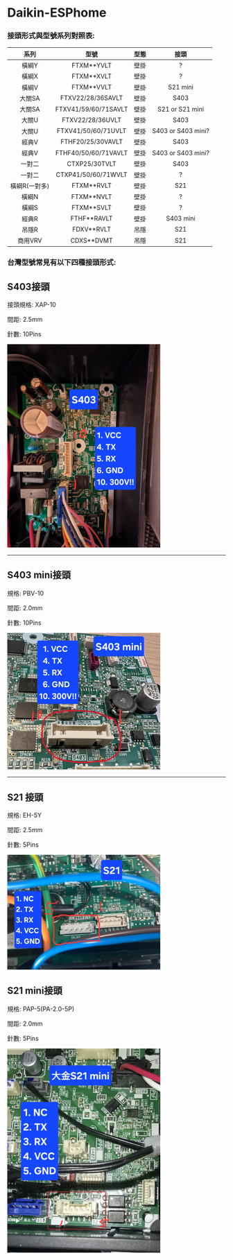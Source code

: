 # Daikin-ESPhome

### 接頭形式與型號系列對照表:

| 系列 | 型號 | 型態 | 接頭 |
|:--:|:--:|:--:|:--:|
| 橫綱Y | FTXM**YVLT | 壁掛 | ? |
| 橫綱X | FTXM**XVLT | 壁掛 | ? |
| 橫綱V | FTXM**VVLT | 壁掛 | S21 mini |
| 大關SA | FTXV22/28/36SAVLT | 壁掛 | S403 |
| 大關SA | FTXV41/59/60/71SAVLT | 壁掛 | S21 or S21 mini |
| 大關U | FTXV22/28/36UVLT | 壁掛 | S403  |
| 大關U | FTXV41/50/60/71UVLT | 壁掛 | S403 or S403 mini?  |
| 經典V | FTHF20/25/30VAVLT | 壁掛 | S403 |
| 經典V | FTHF40/50/60/71VAVLT | 壁掛 | S403 or S403 mini? |
| 一對二 | CTXP25/30TVLT | 壁掛 | S403 |
| 一對二 | CTXP41/50/60/71WVLT | 壁掛 | ? |
| 橫綱R(一對多) | FTXM**RVLT | 壁掛 | S21 |
| 橫綱N | FTXM**NVLT | 壁掛 | ? |
| 橫綱S | FTXM**SVLT | 壁掛 | ? |
| 經典R | FTHF**RAVLT | 壁掛 | S403 mini |
| 吊隱R | FDXV**RVLT | 吊隱 | S21 |
| 商用VRV | CDXS**DVMT | 吊隱 | S21 |

### 台灣型號常見有以下四種接頭形式:

## S403接頭

接頭規格: XAP-10

間距: 2.5mm

針數: 10Pins

<img src="images/S403.jpg" width="70%" />

---

## S403 mini接頭

規格: PBV-10

間距: 2.0mm

針數: 10Pins

<img src="images/S403_mini.jpg" width="70%" />

---

## S21 接頭

規格: EH-5Y

間距: 2.5mm

針數: 5Pins

<img src="images/S21.jpeg" width="70%" />



## S21 mini接頭

規格: PAP-5(PA-2.0-5P)

間距: 2.0mm

針數: 5Pins

<img src="images/S21_mini.png" width="70%" />

